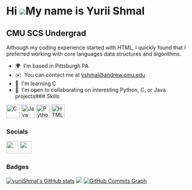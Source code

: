 Hi ![](https://user-images.githubusercontent.com/18350557/176309783-0785949b-9127-417c-8b55-ab5a4333674e.gif)My name is Yurii Shmal
===================================================================================================================================

CMU SCS Undergrad
-----------------

Although my coding experience started with HTML, I quickly found that I preferred working with core languages data structures and algorithms.

*   🌍  I'm based in Pittsburgh PA
*   ✉️  You can contact me at [yshmal@andrew.cmu.edu](mailto:yshmal@andrew.cmu.edu)
*   🧠  I'm learning C
*   🤝  I'm open to collaborating on interesting Python, C, or Java projects### Skills 
<p align="left">
<a href="https://docs.microsoft.com/en-us/cpp/?view=msvc-170" target="_blank" rel="noreferrer"><img src="https://raw.githubusercontent.com/danielcranney/readme-generator/main/public/icons/skills/c-colored.svg" width="36" height="36" alt="C" /></a>
<a href="https://www.oracle.com/java/" target="_blank" rel="noreferrer"><img src="https://raw.githubusercontent.com/danielcranney/readme-generator/main/public/icons/skills/java-colored.svg" width="36" height="36" alt="Java" /></a>
<a href="https://www.python.org/" target="_blank" rel="noreferrer"><img src="https://raw.githubusercontent.com/danielcranney/readme-generator/main/public/icons/skills/python-colored.svg" width="36" height="36" alt="Python" /></a>
<a href="https://developer.mozilla.org/en-US/docs/Glossary/HTML5" target="_blank" rel="noreferrer"><img src="https://raw.githubusercontent.com/danielcranney/readme-generator/main/public/icons/skills/html5-colored.svg" width="36" height="36" alt="HTML5" /></a>
</p>

### Socials

<p align="left"> <a href="https://www.github.com/yuriiShmal" target="_blank" rel="noreferrer"><img src="https://raw.githubusercontent.com/danielcranney/readme-generator/main/public/icons/socials/github-dark.svg" width="32" height="32" /></a> <a href="https://www.linkedin.com/in/Yurii Shmal" target="_blank" rel="noreferrer"><img src="https://raw.githubusercontent.com/danielcranney/readme-generator/main/public/icons/socials/linkedin.svg" width="32" height="32" /></a></p>
               
### Badges

<a href="http://www.github.com/yuriiShmal"><img src="https://github-readme-stats.vercel.app/api?username=yuriiShmal&show_icons=true&hide=&count_private=true&title_color=84cc16&text_color=ffffff&icon_color=84cc16&bg_color=1c1917&hide_border=true&show_icons=true" alt="yuriiShmal's GitHub stats" /></a>
<a href="http://www.github.com/yuriiShmal"><img src="https://github-readme-streak-stats.herokuapp.com/?user=yuriiShmal&stroke=ffffff&background=1c1917&ring=84cc16&fire=84cc16&currStreakNum=ffffff&currStreakLabel=84cc16&sideNums=ffffff&sideLabels=ffffff&dates=ffffff&hide_border=true" /></a>
<a href="http://www.github.com/yuriiShmal"><img src="https://github-readme-activity-graph.cyclic.app/graph?username=yuriiShmal&bg_color=1c1917&color=ffffff&line=84cc16&point=ffffff&area_color=1c1917&area=true&hide_border=true&custom_title=GitHub%20Commits%20Graph" alt="GitHub Commits Graph" /></a>

